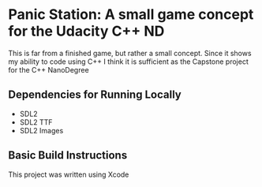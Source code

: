 # Panic Station: A small game concept for the Udacity C++ ND

This is far from a finished game, but rather a small concept. Since it shows my ability to code using C++ I think it is sufficient as the Capstone project for the C++ NanoDegree

## Dependencies for Running Locally

* SDL2
* SDL2 TTF
* SDL2 Images

## Basic Build Instructions
This project was written using Xcode
